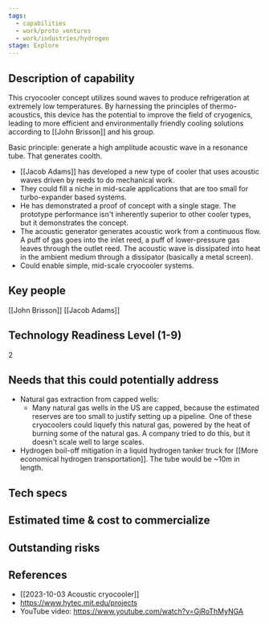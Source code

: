 ```yaml
---
tags:
  - capabilities
  - work/proto_ventures
  - work/industries/hydrogen
stage: Explore
---
```

## Description of capability
This cryocooler concept utilizes sound waves to produce refrigeration at extremely low temperatures. By harnessing the principles of thermo-acoustics, this device has the potential to improve the field of cryogenics, leading to more efficient and environmentally friendly cooling solutions according to [[John Brisson]] and his group.

Basic principle: generate a high amplitude acoustic wave in a resonance tube. That generates coolth.  

- [[Jacob Adams]] has developed a new type of cooler that uses acoustic waves driven by reeds to do mechanical work. 
- They could fill a niche in mid-scale applications that are too small for turbo-expander based systems.
- He has demonstrated a proof of concept with a single stage. The prototype performance isn't inherently superior to other cooler types, but it demonstrates the concept.
- The acoustic generator generates acoustic work from a continuous flow. A puff of gas goes into the inlet reed, a puff of lower-pressure gas leaves through the outlet reed. The acoustic wave is dissipated into heat in the ambient medium through a dissipator (basically a metal screen).
- Could enable simple, mid-scale cryocooler systems.

## Key people
[[John Brisson]]
[[Jacob Adams]]

## Technology Readiness Level (1-9)
2

## Needs that this could potentially address
- Natural gas extraction from capped wells:
	- Many natural gas wells in the US are capped, because the estimated reserves are too small to justify setting up a pipeline. One of these cryocoolers could liquefy this natural gas, powered by the heat of burning some of the natural gas. A company tried to do this, but it doesn't scale well to large scales.
- Hydrogen boil-off mitigation in a liquid hydrogen tanker truck for [[More economical hydrogen transportation]]. The tube would be ~10m in length.
## Tech specs


## Estimated time & cost to commercialize


## Outstanding risks


## References
- [[2023-10-03 Acoustic cryocooler]]
- https://www.hytec.mit.edu/projects
- YouTube video: https://www.youtube.com/watch?v=GjRoThMyNGA